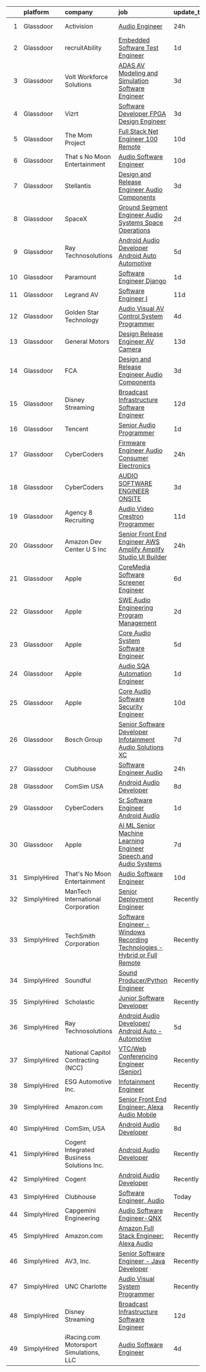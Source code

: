 

|    | platform    | company                                   | job                                                                                                                                                                                                                                                                                                                                                                                                                                                                                                                                                                                                                                                                                                                                                                                                                                                                                                                                                                                                                                                                                                                                                                                                                                                                                                                                                                                                                  | update_time   | location             |
|---:|:------------|:------------------------------------------|:---------------------------------------------------------------------------------------------------------------------------------------------------------------------------------------------------------------------------------------------------------------------------------------------------------------------------------------------------------------------------------------------------------------------------------------------------------------------------------------------------------------------------------------------------------------------------------------------------------------------------------------------------------------------------------------------------------------------------------------------------------------------------------------------------------------------------------------------------------------------------------------------------------------------------------------------------------------------------------------------------------------------------------------------------------------------------------------------------------------------------------------------------------------------------------------------------------------------------------------------------------------------------------------------------------------------------------------------------------------------------------------------------------------------|:--------------|:---------------------|
|  1 | Glassdoor   | Activision                                | [Audio Engineer](https://www.glassdoor.com/partner/jobListing.htm?pos=117&ao=1136043&s=58&guid=000001817591f025b071af352d9ce7d7&src=GD_JOB_AD&t=SR&vt=w&cs=1_c2b5d14e&cb=1655534907794&jobListingId=1007947570877&jrtk=3-0-1g5qp3s2fq6j8801-1g5qp3s2vr1ed800-cc181edf414e04b8-)                                                                                                                                                                                                                                                                                                                                                                                                                                                                                                                                                                                                                                                                                                                                                                                                                                                                                                                                                                                                                                                                                                                                      | 24h           | Los Angeles, CA      |
|  2 | Glassdoor   | recruitAbility                            | [Embedded Software Test Engineer](https://www.glassdoor.com/partner/jobListing.htm?pos=109&ao=1110586&s=58&guid=000001817591f025b071af352d9ce7d7&src=GD_JOB_AD&t=SR&vt=w&ea=1&cs=1_e1dcb4ac&cb=1655534907793&jobListingId=1007945737156&cpc=6FC5BA77C9A4CD78&jrtk=3-0-1g5qp3s2fq6j8801-1g5qp3s2vr1ed800-780763205e6d2e7c--6NYlbfkN0CGG9KWCDlpnNsyBDyIiP_Q0811kl3MMa1wmNp0I1WtkTaTZU1gJWaiKEGe9oYuZ3Dn48dM7DbBhrJVxvSxod4i3do6ZtC6KBiXMVfi9ey57gcKbope3TZcWhth22vKzQx83MhmBwG9JIAhHRw3oszXTe3UULdqvwdWJHxPZ3OOL4tELtYpHh3moh4y-ga4OgS1xSntTafHRTwAhChghHwKnNAe6fLHtMZq_Gi6iSUBL6Zv1TmCputBHDrRvFwh7Yv99XYMWReg_C-efQ1aa9wlfvIrtft8NCFXdNVwtX2zpVpj8mEoEvCyaaTYGgIYUdpsXMYTfduKCLzeQjWVQJdp7cv2Htyqkd_86y91X-NS5dUBy_KBhTv-gdTyoq2Jc4RxkBbRSXOAyhet4KooW_HNsl-YQNMqd_YevKvhSuT1iqj5Ry8SIuodLg3cbOfm6j8GQUYejw9DgszVpNwFD0gAOLOXr31NpTpMii1rOqQk7WEicCAwlwKAM5qJYThUzZ1t0w7ZgW0JXw%3D%3D)                                                                                                                                                                                                                                                                                                                                                                                                                                                                                                                               | 1d            | Anaheim, CA          |
|  3 | Glassdoor   | Volt Workforce Solutions                  | [ADAS AV Modeling and Simulation Software Engineer](https://www.glassdoor.com/partner/jobListing.htm?pos=111&ao=1110586&s=58&guid=000001817591f025b071af352d9ce7d7&src=GD_JOB_AD&t=SR&vt=w&ea=1&cs=1_f36031c5&cb=1655534907793&jobListingId=1007940503666&cpc=8795CF9063CD573D&jrtk=3-0-1g5qp3s2fq6j8801-1g5qp3s2vr1ed800-4aed30aaca86ea11--6NYlbfkN0Dw5YS5k2p9urruc14icYN1MKKvJIN3Kd2XbyQRMSdz9Vq1-T5-D1XBb80TQ7sp5zYa0rUTbS2gHbSTeMn5VefaYgVj1QWOfv5kBCqmMVm-uQmGCRAkcTAY1DPomdv-7wMKsEtDZIZSlupXV8oFQ6uCJfjIQF00RaQ1i4oIpPyWfIERKH4BQ-LgbCclnT5HmHDqYZtop6H1_H5qKbcmbHU0SlD2oYjmeDnWH-h-m21MdwHBZda_1RMXf6UFbYTsf_iqZZt7t9QQEDn4I3OAuoJJV3IM9Uk-2efJATRbBzfqbvc1M_0BCBuAvSeLJS7V2sK-mtQ8uKArVoNsLsQYuqToRuh7EaiSDX2k0VTUGmaVKH8QWA8zjAO6UlDMrMtv-lDrEUBH52cR9svMz9Unmh8g3h1mMR8Hnaa322fsqf0Ayp-5u9Nr2rS2HvYZtbpvGpo4qATiAQkFEygiOMZ6sFeaJ5xKVICXTbvm5HXF8w8FDo4VmR-oHZkrG-S8JKE2BEusXiBoN2luR9y2mdXkEnJcJkoDNNsDDIQ-T3qRuSwgt9FejI2imgqzHCLOYtRzFaI%3D)                                                                                                                                                                                                                                                                                                                                                                                                                                                           | 3d            | Redmond, WA          |
|  4 | Glassdoor   | Vizrt                                     | [Software Developer FPGA Design Engineer](https://www.glassdoor.com/partner/jobListing.htm?pos=118&ao=1136043&s=58&guid=000001817591f025b071af352d9ce7d7&src=GD_JOB_AD&t=SR&vt=w&ea=1&cs=1_d684993b&cb=1655534907794&jobListingId=1007940151199&jrtk=3-0-1g5qp3s2fq6j8801-1g5qp3s2vr1ed800-d044dc8a1b9f5834-)                                                                                                                                                                                                                                                                                                                                                                                                                                                                                                                                                                                                                                                                                                                                                                                                                                                                                                                                                                                                                                                                                                        | 3d            | San Antonio, TX      |
|  5 | Glassdoor   | The Mom Project                           | [Full Stack  Net Engineer  100  Remote ](https://www.glassdoor.com/partner/jobListing.htm?pos=104&ao=1110586&s=58&guid=000001817591f025b071af352d9ce7d7&src=GD_JOB_AD&t=SR&vt=w&cs=1_ecd8ba5c&cb=1655534907792&jobListingId=1007924076210&cpc=FA84DF7EA1EC2398&jrtk=3-0-1g5qp3s2fq6j8801-1g5qp3s2vr1ed800-1660b37ca8906a12--6NYlbfkN0BDp_epf89aHDQhKpPegNJQ_ldQpEFZQsM9OcONMGxWx6pU56EKHF58QjVdAUvn2gWzb7WT_VdhIpU3vCKX2nbQZJri0kngOaZN6kEHFbzAtsrmlV5_RqyXcgozPVoY3aVh1Vt_ve_zcEpwOhO4PbMOICXNkXMuIAfPDMY24C2FZVqaTn2pf8pZchr7W9ZTQF-kUZaAldStZIRePq5agmAy05ZCW8JZ_R3OPUbi1WBuWbUGjaoWHQBFdjw6rwRfSdZQqqnP8a3qxjIdUbYDXTIgl8cn6oEUhcccQeiHsQ2hL1CNfaLGXxBUq2ERXXxeH8XwEVweypL-5Tc4A7eag8Ce7MraWxnRoBNdrsZwqgfvVYg-0aQxnXnBGOwK_N3psRHLQR_ajNtK_MDYEO2Hwj9Rs0mtUKNPtNhr7vlmOPpbyDBYCQPj2gzv2eHNs4K_IYdxx1H0U1NWTIuaMmeYNfrpM9ZK-lUmzJ2ag1HaFTxwMeljtVPQvIY6Z8HOJzNDJ47VOBdZvwYuXum_D_z2dfp2dWqY5_1He3GAWeCXGjxkxAc8Med-kpNskR6923OqGTI3cuHf7bSj9w%3D%3D)                                                                                                                                                                                                                                                                                                                                                                                                                                                             | 10d           | Remote               |
|  6 | Glassdoor   | That s No Moon Entertainment              | [Audio Software Engineer](https://www.glassdoor.com/partner/jobListing.htm?pos=121&ao=1136043&s=58&guid=000001817591f025b071af352d9ce7d7&src=GD_JOB_AD&t=SR&vt=w&ea=1&cs=1_fe7cd179&cb=1655534907794&jobListingId=1007924132531&jrtk=3-0-1g5qp3s2fq6j8801-1g5qp3s2vr1ed800-5e5b06788edeaf21-)                                                                                                                                                                                                                                                                                                                                                                                                                                                                                                                                                                                                                                                                                                                                                                                                                                                                                                                                                                                                                                                                                                                        | 10d           | Los Angeles, CA      |
|  7 | Glassdoor   | Stellantis                                | [Design and Release Engineer   Audio Components](https://www.glassdoor.com/partner/jobListing.htm?pos=103&ao=1110586&s=58&guid=000001817591f025b071af352d9ce7d7&src=GD_JOB_AD&t=SR&vt=w&cs=1_2eb1cefa&cb=1655534907792&jobListingId=1007940054992&cpc=AC285F3A3ECA6BB0&jrtk=3-0-1g5qp3s2fq6j8801-1g5qp3s2vr1ed800-7070dd2deebb138f--6NYlbfkN0ACPwgM8vN-agjfeQIp8j7bA6rWcStjIJMvSUoZk9GVGT3PenFgbY-1Q9aN4mA31HVFRoxJ2DCZeezrQlknxOC7qfiiJr4Rv5Ph3_r0mwDFa0KdoMjgTspL0iCoon1nE0_eXan64kJIUJT2EbC5TAIcyb55Q4a9e_Ne3aH-uB0qrqfpZ01VF7bJaRrk9ZtBm-2vuM0Vco9IzyQiOQpj6QzDjO-s8b9SLKKIOuS7U2s1hVDVH1fddAi8R474K0uwfKYBg0h7vHIY0hUOLa4XTAAzZ0OullZxD50r9UsfFar8wdygTqCMFIRr8Fw4kVvOnDLuLIYu_Q0ZEK4Jv8G0CUHMLDV_qsC7RCi6wR1_dK2Wk6O2Z1LdT6kC39jJk0qlRQDJqWmV7Tnn175Vr1dPO-nQS8izI3ePF1zJQMJd9582itEKfJdMUK09pE_9zbNbIsNtl5uSpi32i4owRNaBxMizY4THKY540fc0S4jEUVmq0b2gjozRVEbDR7SENswVJyhi1fawX07YQDeVyxfMEqGhzus0-M_NGtQzb_dBzKeHrg%3D%3D)                                                                                                                                                                                                                                                                                                                                                                                                                                                                                     | 3d            | Auburn Hills, MI     |
|  8 | Glassdoor   | SpaceX                                    | [Ground Segment Engineer  Audio Systems  Space Operations ](https://www.glassdoor.com/partner/jobListing.htm?pos=125&ao=1136043&s=58&guid=000001817591f025b071af352d9ce7d7&src=GD_JOB_AD&t=SR&vt=w&cs=1_02a8f900&cb=1655534907795&jobListingId=1007942796712&jrtk=3-0-1g5qp3s2fq6j8801-1g5qp3s2vr1ed800-0073999b30d0ecb8-)                                                                                                                                                                                                                                                                                                                                                                                                                                                                                                                                                                                                                                                                                                                                                                                                                                                                                                                                                                                                                                                                                           | 2d            | Hawthorne, CA        |
|  9 | Glassdoor   | Ray Technosolutions                       | [Android Audio Developer  Android Auto   Automotive](https://www.glassdoor.com/partner/jobListing.htm?pos=110&ao=1136043&s=58&guid=000001817591f025b071af352d9ce7d7&src=GD_JOB_AD&t=SR&vt=w&ea=1&cs=1_c1aa47f1&cb=1655534907793&jobListingId=1007933822069&jrtk=3-0-1g5qp3s2fq6j8801-1g5qp3s2vr1ed800-d3a814985852bad0-)                                                                                                                                                                                                                                                                                                                                                                                                                                                                                                                                                                                                                                                                                                                                                                                                                                                                                                                                                                                                                                                                                             | 5d            | Remote               |
| 10 | Glassdoor   | Paramount                                 | [Software Engineer   Django](https://www.glassdoor.com/partner/jobListing.htm?pos=116&ao=1136043&s=58&guid=000001817591f025b071af352d9ce7d7&src=GD_JOB_AD&t=SR&vt=w&cs=1_8a5e96b2&cb=1655534907794&jobListingId=1007945459406&jrtk=3-0-1g5qp3s2fq6j8801-1g5qp3s2vr1ed800-35656c58a34a6d4c-)                                                                                                                                                                                                                                                                                                                                                                                                                                                                                                                                                                                                                                                                                                                                                                                                                                                                                                                                                                                                                                                                                                                          | 1d            | New York, NY         |
| 11 | Glassdoor   | Legrand AV                                | [Software Engineer I](https://www.glassdoor.com/partner/jobListing.htm?pos=126&ao=1136043&s=58&guid=000001817591f025b071af352d9ce7d7&src=GD_JOB_AD&t=SR&vt=w&cs=1_ec68b1d4&cb=1655534907795&jobListingId=1007920923041&jrtk=3-0-1g5qp3s2fq6j8801-1g5qp3s2vr1ed800-7b9502ca6f45aef6-)                                                                                                                                                                                                                                                                                                                                                                                                                                                                                                                                                                                                                                                                                                                                                                                                                                                                                                                                                                                                                                                                                                                                 | 11d           | United States        |
| 12 | Glassdoor   | Golden Star Technology                    | [Audio Visual  AV  Control System Programmer](https://www.glassdoor.com/partner/jobListing.htm?pos=130&ao=1136043&s=58&guid=000001817591f025b071af352d9ce7d7&src=GD_JOB_AD&t=SR&vt=w&ea=1&cs=1_774feff8&cb=1655534907795&jobListingId=1007935308419&jrtk=3-0-1g5qp3s2fq6j8801-1g5qp3s2vr1ed800-e2bb38b85751bdaa-)                                                                                                                                                                                                                                                                                                                                                                                                                                                                                                                                                                                                                                                                                                                                                                                                                                                                                                                                                                                                                                                                                                    | 4d            | Cerritos, CA         |
| 13 | Glassdoor   | General Motors                            | [Design Release Engineer   AV Camera](https://www.glassdoor.com/partner/jobListing.htm?pos=123&ao=1136043&s=58&guid=000001817591f025b071af352d9ce7d7&src=GD_JOB_AD&t=SR&vt=w&cs=1_981a1cd6&cb=1655534907795&jobListingId=1007917643618&jrtk=3-0-1g5qp3s2fq6j8801-1g5qp3s2vr1ed800-4f29e8e7af0ed482-)                                                                                                                                                                                                                                                                                                                                                                                                                                                                                                                                                                                                                                                                                                                                                                                                                                                                                                                                                                                                                                                                                                                 | 13d           | Warren, MI           |
| 14 | Glassdoor   | FCA                                       | [Design and Release Engineer   Audio Components](https://www.glassdoor.com/partner/jobListing.htm?pos=122&ao=1136043&s=58&guid=000001817591f025b071af352d9ce7d7&src=GD_JOB_AD&t=SR&vt=w&cs=1_435c8051&cb=1655534907795&jobListingId=1007940078365&jrtk=3-0-1g5qp3s2fq6j8801-1g5qp3s2vr1ed800-7ece943331590edb-)                                                                                                                                                                                                                                                                                                                                                                                                                                                                                                                                                                                                                                                                                                                                                                                                                                                                                                                                                                                                                                                                                                      | 3d            | Auburn Hills, MI     |
| 15 | Glassdoor   | Disney Streaming                          | [Broadcast Infrastructure Software Engineer](https://www.glassdoor.com/partner/jobListing.htm?pos=102&ao=1110586&s=58&guid=000001817591f025b071af352d9ce7d7&src=GD_JOB_AD&t=SR&vt=w&cs=1_7c5dff1a&cb=1655534907792&jobListingId=1007919231399&cpc=AF02A54CD0F60729&jrtk=3-0-1g5qp3s2fq6j8801-1g5qp3s2vr1ed800-856747a7e1c16c3f--6NYlbfkN0DAFTyt7pbDCC2JPO79CSdi1dIb81yjczP5qsKcZIxgiYm3-7g-689UM0rgypL64cq-D3h0ZgjIJT1E1Mh7X4ph6n4M-kksdxoD1z8oqfQnxUcCby3aKeHvlNswbXmF100UL7OT-KQcZdBrMMqBqD87sjaK2WZVwc9x2Xkzz5MOmNr-O83-Wq_6MEQcKYHvk40EWhbcMgskDGPWCnYgEQHHQAtxn_kLxm5Gb642xpWtQp_kfbsfcEEZ8cAwPgkVp4ZDF6Eyf1opzIZHYevAh8UNtVmQpuiEJQhq7BEb94S1KJKACy-4_yqZluNMIOWse_aYi_RuNbF8SDFmpfhVSQEGOqORLgrp0U5uBIzeOjplgfpPPzsQSTGzhq4-FUyKTM07DkVrcwnjUwO10apcDzN1XDz2-KMxSnE_aYC9k8_oVlBEpj8m9GUGMP2KUGQeuZs%3D)                                                                                                                                                                                                                                                                                                                                                                                                                                                                                                                                                                                                       | 12d           | Berkeley Heights, NJ |
| 16 | Glassdoor   | Tencent                                   | [Senior Audio Programmer](https://www.glassdoor.com/partner/jobListing.htm?pos=128&ao=1136043&s=58&guid=000001817591f025b071af352d9ce7d7&src=GD_JOB_AD&t=SR&vt=w&ea=1&cs=1_8bd4771f&cb=1655534907795&jobListingId=1007946160534&jrtk=3-0-1g5qp3s2fq6j8801-1g5qp3s2vr1ed800-5f8b21cf971ffc67-)                                                                                                                                                                                                                                                                                                                                                                                                                                                                                                                                                                                                                                                                                                                                                                                                                                                                                                                                                                                                                                                                                                                        | 1d            | Irvine, CA           |
| 17 | Glassdoor   | CyberCoders                               | [Firmware Engineer  Audio   Consumer Electronics ](https://www.glassdoor.com/partner/jobListing.htm?pos=107&ao=1110586&s=58&guid=000001817591f025b071af352d9ce7d7&src=GD_JOB_AD&t=SR&vt=w&cs=1_e0bbd0cd&cb=1655534907792&jobListingId=1007947272589&cpc=A65DF3A704A48F9B&jrtk=3-0-1g5qp3s2fq6j8801-1g5qp3s2vr1ed800-fbd75fc5bca81b1a--6NYlbfkN0CpFJQzrgRR8WqXWK1qKKEqALWJw739KlKqr2H-MSI4eoBlI4EFrmor2FYZMP3muM1wdx6A6dm3JXPDBh2hyM9iDcS9eKnxVvZfh4JEiBOVpaE6DpFrIC0T6ScbVk9DTSg1xdKbrja21bV5buIBS_V_wR0HORpptkQd967hxvzSxcZKA60GELSWSXix4xpfO9ExX0_XJ0OeWwUr-vhfjMWF51nEW8DyydYQsdI7BPgLGcaSYTAFR_uya_HxuvJjYnYp9_Qnc53XLiFAMrBMCwzuN5Fd2BR3tMqM3ulKb6qbp1-u4_017hUggQhQf1B1jg06yUTAau8DK3RYqP7XAMznqwQv_QBlqioU5QYCpfF9jcsfp5Sn8MUuQ1SUpFtIRBPq27xO0weKu9Qa4ZdHIuS-_g2rYKk9ynEBmmCKsW2w_LnKG9iXuYHsjLxUojndWpdRxgH8ph0jyynZC0y0js7F0sHvQwJc6clE6-RsRsoMrNS6fiV4HZdeZyCSOg5oU4gOMipYeTJHF_BRRV7nPDvkftqBr5kms3EN3FJeN4HdFRYA_tj3QIgLfA4nV0pWO235vcFm7MxpiKW-Gwe0aYUkpge19NYQJu4VL9Dk7mEj5GQI46brb174-Q5t1aHO_aRm7uwDZVXVsdvBnrUsFr-tkSlTgXGPpUM0Wy0AxtV56R22wTpdJqSFK-aRdwiEdvuUk8TkDh_ruxEYCZzvcvcb2O16KnchdkaOmgBNHMJ-tytg9tYRC-S5ikUcYs-M9liUgxRaDmjusuOvFNa1VWxDJv_pFPt9U7fj5rRX0IAYSYABk-_GN4Fgh0cS_CA65X36-YeJnP7tqp2kawj6mvgid6z7cHZUSpDuTt2dGZU3sVQsrxgT29TEojZn-L2fL4otH7bhVBA6geg4kJQk6wbYHMKFyT8I9InwVUPwws9oSPCxh8eVI9EqPUXyACfSg-M6-u_hvXWpogWf40rReNvoodTU1wpyH5QPwckYxMyUmrEZQDsAggQRfbiHFWmUrBk%3D) | 24h           | Irvine, CA           |
| 18 | Glassdoor   | CyberCoders                               | [AUDIO SOFTWARE ENGINEER   ONSITE](https://www.glassdoor.com/partner/jobListing.htm?pos=106&ao=1110586&s=58&guid=000001817591f025b071af352d9ce7d7&src=GD_JOB_AD&t=SR&vt=w&cs=1_fc9e414c&cb=1655534907792&jobListingId=1007940050755&cpc=F4EED0218A761C36&jrtk=3-0-1g5qp3s2fq6j8801-1g5qp3s2vr1ed800-e3a82285dcb447dc--6NYlbfkN0CpFJQzrgRR8WqXWK1qKKEqALWJw739KlKqr2H-MSI4eoBlI4EFrmor2FYZMP3muM1l0BA3VMkn2puHx1ljGsvalYYmjVeHwwrH6f6aeaHumyJAks2j60MqyjB7bqoGHH-xE6syt80V7IVoDhtksUrEIvhmQHkYuqO6X0wnaP97l11H3qXnNvEb0R1BH0mZwQvLw1F18DBoSxlhSDg2rgTwjlh0XUXlRijhECruTqXPhuuuv7ZREvrwaZG_UwcEhsLGtnhcKkuZdCpf4cqqxunHIrS6XDeixTHI75R6kGvizD1zLaO5wuBAkEa6jZuVWfO92-Sv-RM_k9vBULoBP2BMJxMmsoz0leIrITVlLDrJ6f5HJ1bNwvYwsdpmcNkMoGmBM7RduhKFcUy9qGMSZ-DyJmWEL_D4DTlk9BtGzTSLLYuAuWPHCRU6yK-JlCY1B8HLxqBd_JG5xxBIH24jbqu1NJbJFdnA-E9LzSNRnaAW93alUwMd-xx-xliIfcfjWiVRhbheqXsflIGiSv0_xg-DScplRmXpTXq8Bf9BIxLBne9HZOjERaNK0yn64du96F8_Bht-imttI1dJCTn2edXSw12S6bXAjRUvBDAFJDLIMQiGU2o5h3MnZtL0oJbU1jeKaJZA0byuE9mG8n2_OvVDLeTfGVeZCfvZUAam-LTUAHTMsVvHkrTM9AQfS3mH0sr2r_ingpedmTHeoQdJd3q-iSwDQa-ig6eaVwBLnV5z6FwtdIEaM3PIJRuWvpQXw6b9xKfbim5guJBT0CfK2_GPNgD6Do_IFCVJTS_nLMw_BwE4v5gLIzrXEtPfs6zQgAmOpgo04WfgKU8oXf4cob1CUk8RSQhWWO5h08Tgyvlm7czNqCcjSmfEUsWZ6nAKA3TMPfBAdpaniLhsbYLjfQzBhZYbmGd0D_jKD_TmBm85I6K4cZbNctPvUjexJ0vFXAOBIkvQvpXEqWh6zi2r82J7k_gjnnuBS-w%3D)                                                 | 3d            | San Jose, CA         |
| 19 | Glassdoor   | Agency 8 Recruiting                       | [Audio Video Crestron Programmer](https://www.glassdoor.com/partner/jobListing.htm?pos=105&ao=1110586&s=58&guid=000001817591f025b071af352d9ce7d7&src=GD_JOB_AD&t=SR&vt=w&ea=1&cs=1_f56ca31b&cb=1655534907793&jobListingId=1007921228941&cpc=D2F1DE17EE1F43B9&jrtk=3-0-1g5qp3s2fq6j8801-1g5qp3s2vr1ed800-a681b235fdf933ba--6NYlbfkN0Azr0VUutVr2IWr6iCETK277WpP9hKvhOynQhygsnzPgSmsoLBjPBVS1gjiZIukOwlyy8oB__nf0W_JGv4couAlYIaKBsOTiHX4D4v5eR3gQZdA-MXX5MnMhb1YdDcTd9phv81hjS8CSZpDpY1xMuFedJLiFqALI_RbJvll7NOyIVNtCjv3ifetthQZ3h7aOmkMWElB4nTTZRETndjTxxzUIHgXbxfmqbPIriTSecwAStdTFCrGct1l2Jt9B7tIj-8mSeSoUeYZ2HtcVva9YSqGK4BRvTXNA8BX1xQdMBytQNPziCugkti6DIAW9VQeA0nh7XrcttMlriNDyNSyCY22ygHqQstcAqt9fh-SgxFlaS4PAZciPLwJWXJUfsl5PBud93UpB3EWs4GEjWcVA80pEhHkaE421CLccWGHbn_jiyxK9X6yjeu4GDRMHGRk8BAjaFr_ZGLD2CJLzqCidVODQ6-ALjtFFTjTJ9cNfLU1v4I4QHJyktfeKYkc39T_0CHzhSskygbeuWPm_E-BBBQw)                                                                                                                                                                                                                                                                                                                                                                                                                                                                                                                           | 11d           | Houston, TX          |
| 20 | Glassdoor   | Amazon Dev Center U S   Inc               | [Senior Front End Engineer   AWS Amplify  Amplify Studio UI Builder](https://www.glassdoor.com/partner/jobListing.htm?pos=114&ao=1136043&s=58&guid=000001817591f025b071af352d9ce7d7&src=GD_JOB_AD&t=SR&vt=w&cs=1_719d1f6f&cb=1655534907794&jobListingId=1007947999470&jrtk=3-0-1g5qp3s2fq6j8801-1g5qp3s2vr1ed800-4bab6270b672291f-)                                                                                                                                                                                                                                                                                                                                                                                                                                                                                                                                                                                                                                                                                                                                                                                                                                                                                                                                                                                                                                                                                  | 24h           | Remote               |
| 21 | Glassdoor   | Apple                                     | [CoreMedia Software Screener Engineer](https://www.glassdoor.com/partner/jobListing.htm?pos=101&ao=1110586&s=58&guid=000001817591f025b071af352d9ce7d7&src=GD_JOB_AD&t=SR&vt=w&cs=1_2ac9e2d5&cb=1655534907787&jobListingId=1007932865670&cpc=451933188B21919D&jrtk=3-0-1g5qp3s2fq6j8801-1g5qp3s2vr1ed800-f72b52dd4093c90f--6NYlbfkN0BvKrLyj5gPmtZO9T8euul8TCxuuKNOtzRJOomxnwSEodTz2Bc-sPZlC5mDe-NOaJgzljB6bp977fjiho_yvycJCPHk9Xfymy4q4Mt99uurFWO91ATiz2UDTfg3WO7pzwzI8FY36juV0rc1RIDpJzTDlDExqoWnJHfk1wrdeNXV1bQG8brYIPTAnhjTRmnXHQ55cwuHfzHkExAu9EJAV9lKVye2Otgw2IpaseHX4Gs1rqizg--NTx6b1A_TWWJyCqSiywc0cYGfphkThQFJS98T_ej8NqIhIa8IjuHJFQgsGMmyXME8wWUkdohwTngUtWQ8r44kwwiMqV_jmwXDmdOGasQGm6pSt-QEpPNRqIOxDONwCLfbdjN8YIMTieIkCWsBb4haMtjZUR-aB2qA9WG5usVLNSBBP8DXYKjRxFNG04scjcgDEATouo1N8X8NN9iaAwzS4pHF1v7JWlN0ya_x3TVCH57ZfE9ioq5NxhxxM7jr_lJntiffhxgbo9CTvGeS0FuIux84ffaYKSbsmXri60YikpPhHxNFdIwe_atXMpvsgdLug14kyALkcv0cAVv43oAUG8f_hA6de-f2bTvQMOEVmxkwe_aXWgguyOm8hLvRLD7qhrVJmaqD-SvCLmixqO_FNpCMyl8hu4PSRLx_HO5ewgeiyuvbnmXI6r0rKEYBA1d2GMrBAzrltpQroPiozv9QbiddvfvvVEg7i_mHh39ChqY81gccI1J48D-HU16Qwz9Zof_BtOtIbCCpaxxRmUYLHvf97CeUDMa0t13O44hzHC6bPosP4xXBfdGG0qFzqmFw0IcK6zZGkzaVWeAySWemcdIABi5PpBQ_aMP0HpqUKB9S0Pnp_Vod90gw2chXUGfpT53785oW5B_nvpMuKhjTPYcIz0EdCFYO70DSPnItGUaB3kVuffaNmrUrqXTVNYG6POA-b4ZIq8c7AiMRr3s0RGRkafHphpuVVR2ey8VfokhDqOc%3D)                                             | 6d            | San Diego, CA        |
| 22 | Glassdoor   | Apple                                     | [SWE Audio Engineering Program Management](https://www.glassdoor.com/partner/jobListing.htm?pos=120&ao=1136043&s=58&guid=000001817591f025b071af352d9ce7d7&src=GD_JOB_AD&t=SR&vt=w&cs=1_9a2c2cdf&cb=1655534907794&jobListingId=1007943721075&jrtk=3-0-1g5qp3s2fq6j8801-1g5qp3s2vr1ed800-75c3af981cd9b26a-)                                                                                                                                                                                                                                                                                                                                                                                                                                                                                                                                                                                                                                                                                                                                                                                                                                                                                                                                                                                                                                                                                                            | 2d            | Cupertino, CA        |
| 23 | Glassdoor   | Apple                                     | [Core Audio System Software Engineer](https://www.glassdoor.com/partner/jobListing.htm?pos=119&ao=1136043&s=58&guid=000001817591f025b071af352d9ce7d7&src=GD_JOB_AD&t=SR&vt=w&cs=1_d8f71fc6&cb=1655534907794&jobListingId=1007933563405&jrtk=3-0-1g5qp3s2fq6j8801-1g5qp3s2vr1ed800-48e3b988bb17a750-)                                                                                                                                                                                                                                                                                                                                                                                                                                                                                                                                                                                                                                                                                                                                                                                                                                                                                                                                                                                                                                                                                                                 | 5d            | Cupertino, CA        |
| 24 | Glassdoor   | Apple                                     | [Audio SQA Automation Engineer](https://www.glassdoor.com/partner/jobListing.htm?pos=124&ao=1136043&s=58&guid=000001817591f025b071af352d9ce7d7&src=GD_JOB_AD&t=SR&vt=w&cs=1_83338add&cb=1655534907795&jobListingId=1007946355907&jrtk=3-0-1g5qp3s2fq6j8801-1g5qp3s2vr1ed800-843cf2182a9444a9-)                                                                                                                                                                                                                                                                                                                                                                                                                                                                                                                                                                                                                                                                                                                                                                                                                                                                                                                                                                                                                                                                                                                       | 1d            | Cupertino, CA        |
| 25 | Glassdoor   | Apple                                     | [Core Audio Software Security Engineer](https://www.glassdoor.com/partner/jobListing.htm?pos=115&ao=1136043&s=58&guid=000001817591f025b071af352d9ce7d7&src=GD_JOB_AD&t=SR&vt=w&cs=1_b07044cf&cb=1655534907794&jobListingId=1007922996750&jrtk=3-0-1g5qp3s2fq6j8801-1g5qp3s2vr1ed800-ac63a2ac7d4b5ad7-)                                                                                                                                                                                                                                                                                                                                                                                                                                                                                                                                                                                                                                                                                                                                                                                                                                                                                                                                                                                                                                                                                                               | 10d           | Cupertino, CA        |
| 26 | Glassdoor   | Bosch Group                               | [Senior Software Developer   Infotainment Audio Solutions   XC](https://www.glassdoor.com/partner/jobListing.htm?pos=127&ao=1136043&s=58&guid=000001817591f025b071af352d9ce7d7&src=GD_JOB_AD&t=SR&vt=w&ea=1&cs=1_29288a0f&cb=1655534907795&jobListingId=1007932741831&jrtk=3-0-1g5qp3s2fq6j8801-1g5qp3s2vr1ed800-0ae254e423512818-)                                                                                                                                                                                                                                                                                                                                                                                                                                                                                                                                                                                                                                                                                                                                                                                                                                                                                                                                                                                                                                                                                  | 7d            | Plymouth, MI         |
| 27 | Glassdoor   | Clubhouse                                 | [Software Engineer  Audio](https://www.glassdoor.com/partner/jobListing.htm?pos=112&ao=1136043&s=58&guid=000001817591f025b071af352d9ce7d7&src=GD_JOB_AD&t=SR&vt=w&cs=1_d93b83c7&cb=1655534907793&jobListingId=1007948431970&jrtk=3-0-1g5qp3s2fq6j8801-1g5qp3s2vr1ed800-6d5538c8d3713167-)                                                                                                                                                                                                                                                                                                                                                                                                                                                                                                                                                                                                                                                                                                                                                                                                                                                                                                                                                                                                                                                                                                                            | 24h           | Remote               |
| 28 | Glassdoor   | ComSim  USA                               | [Android Audio Developer](https://www.glassdoor.com/partner/jobListing.htm?pos=113&ao=1136043&s=58&guid=000001817591f025b071af352d9ce7d7&src=GD_JOB_AD&t=SR&vt=w&ea=1&cs=1_6d86fa0c&cb=1655534907793&jobListingId=1007928790921&jrtk=3-0-1g5qp3s2fq6j8801-1g5qp3s2vr1ed800-a1b0eaefc429f17b-)                                                                                                                                                                                                                                                                                                                                                                                                                                                                                                                                                                                                                                                                                                                                                                                                                                                                                                                                                                                                                                                                                                                        | 8d            | Novi, MI             |
| 29 | Glassdoor   | CyberCoders                               | [Sr  Software Engineer   Android Audio](https://www.glassdoor.com/partner/jobListing.htm?pos=108&ao=1110586&s=58&guid=000001817591f025b071af352d9ce7d7&src=GD_JOB_AD&t=SR&vt=w&cs=1_e820e9d2&cb=1655534907793&jobListingId=1007945390402&cpc=B076152010A3B66C&jrtk=3-0-1g5qp3s2fq6j8801-1g5qp3s2vr1ed800-1e5c312c85dd259b--6NYlbfkN0CpFJQzrgRR8WqXWK1qKKEqALWJw739KlKqr2H-MSI4eoBlI4EFrmor2FYZMP3muM1QRfrEi_SuoEtgnA1_dcTqFaRwvNSYw8JvwxvZfS-ob8XR09ZDywHibC2qyX75DA8KgIMC7DURp-gBa2sLpHgHMWIavsQirUa5QAbSN-3vONNWBBP41mlQCABwakphh_LZZH6tjGYnJyj5fT305wI_v15espC3uhsSoiKmmP0gdByRyY0t7fMEtOB1LdmTTtjjWwY6kiyl0MGlwgz5FP035IY2pKt-A-LBlGzbro6SCN89s3navsQDBWlKtrPBK_gd18GVkgx_APlr0uoaIfDcI1J2SKSppdMdOvI7h2sL_PnYx_W-KgN0ZdyXEPQQpU234nWd6AApG15aD-4F8-TTf9_rpUdaeNUANZAwJzlCaYz78vvtZJ-Qyu8OSksPKlPXDQmbpGiSiWjy3DTwINOguLaBQAB9aRETstkxHM87MReMMKgKZLUqIqa3b9csKCosZO4hHiFEkoG3z_5jC6QJ7Ks-mFxEG7g1ptcPb-pPLyPUD9IFOc0tTE1bRACclOh39T6MsHwh2Upr6bRYYK4PYtbHVsXR5jh7VoUsie2l2m1bmaoD01gAfBZM7FCN9Uz_xp6btgd3AOaorHtEu6O1wv8YEwo-ZeIVy8fClA1CDkcFcQiZwsdP98SYrvmTFX9DUdiacXVipe63XAuYRYRogZdcifwlUNX25NYFbiQ_7CMVSV0UD7U1Rf7Tm9ZrT9kVMvwoFHVUpXog2-nkCmYeqUU1uoIjNQQrUNdvLNhmpNWCSdMTBbK4QOIC-CkFG2FT3k0VQ1UkBmarAmCBPzc92qoU44VuHAZYpIOaXdvb4RSliq-XN89C0frUoY8H2j5ssUuFBhqgoueBSoTMH_7z1XQzNOVnYpdGyKI_6UaImEbFlTvCPjLHusfGGKEU92U37VRWo4sP7-zkLGu_o4b8iZl8Ifa9lt8%3D)                                            | 1d            | Encinitas, CA        |
| 30 | Glassdoor   | Apple                                     | [AI ML   Senior Machine Learning Engineer  Speech and Audio Systems](https://www.glassdoor.com/partner/jobListing.htm?pos=129&ao=1136043&s=58&guid=000001817591f025b071af352d9ce7d7&src=GD_JOB_AD&t=SR&vt=w&cs=1_42f0d40a&cb=1655534907795&jobListingId=1007931248255&jrtk=3-0-1g5qp3s2fq6j8801-1g5qp3s2vr1ed800-9de2a780305f1403-)                                                                                                                                                                                                                                                                                                                                                                                                                                                                                                                                                                                                                                                                                                                                                                                                                                                                                                                                                                                                                                                                                  | 7d            | Seattle, WA          |
| 31 | SimplyHired | That's No Moon Entertainment              | [Audio Software Engineer](https://www.simplyhired.com/job/PeHcY4nu4_AAV4ySAye_gbuB1HVyHY1ueTMtae_8GhH791BRHgMABQ?q=sound+developer)                                                                                                                                                                                                                                                                                                                                                                                                                                                                                                                                                                                                                                                                                                                                                                                                                                                                                                                                                                                                                                                                                                                                                                                                                                                                                  | 10d           | Los Angeles, CA      |
| 32 | SimplyHired | ManTech International Corporation         | [Senior Deployment Engineer](https://www.simplyhired.com/job/C0L7s8dKsJXUkS1bD_TyQFrNT4BDDiXiC8WVp6ZOF1PzFHz51SjQdg?q=sound+developer)                                                                                                                                                                                                                                                                                                                                                                                                                                                                                                                                                                                                                                                                                                                                                                                                                                                                                                                                                                                                                                                                                                                                                                                                                                                                               | Recently      | Chantilly, VA        |
| 33 | SimplyHired | TechSmith Corporation                     | [Software Engineer - Windows Recording Technologies - Hybrid or Full Remote](https://www.simplyhired.com/job/P2lkKkodVOg_vyyYLX9WOY64CHjGPyGrhezqdSBjrvNv16BP-RU_WQ?q=sound+developer)                                                                                                                                                                                                                                                                                                                                                                                                                                                                                                                                                                                                                                                                                                                                                                                                                                                                                                                                                                                                                                                                                                                                                                                                                               | Recently      | Okemos, MI           |
| 34 | SimplyHired | Soundful                                  | [Sound Producer/Python Engineer](https://www.simplyhired.com/job/fKwTfqRWVzhZJJT6yoybTUB5_pL76wxlddnu6kqy2_naoU7JVaHVBQ?q=sound+developer)                                                                                                                                                                                                                                                                                                                                                                                                                                                                                                                                                                                                                                                                                                                                                                                                                                                                                                                                                                                                                                                                                                                                                                                                                                                                           | Recently      | Remote               |
| 35 | SimplyHired | Scholastic                                | [Junior Software Developer](https://www.simplyhired.com/job/GdLX8f9ZVvllly1hyN_9-_nFZFgGIvjEMvtX_OLqPn3lb4NUK2FZjg?q=sound+developer)                                                                                                                                                                                                                                                                                                                                                                                                                                                                                                                                                                                                                                                                                                                                                                                                                                                                                                                                                                                                                                                                                                                                                                                                                                                                                | Recently      | New York, NY         |
| 36 | SimplyHired | Ray Technosolutions                       | [Android Audio Developer/ Android Auto - Automotive](https://www.simplyhired.com/job/qQOlLbbjAxw2xOxbfv-sTtFaZRlH33uUPcK0-WdA81yUVApFDdaS1w?q=sound+developer)                                                                                                                                                                                                                                                                                                                                                                                                                                                                                                                                                                                                                                                                                                                                                                                                                                                                                                                                                                                                                                                                                                                                                                                                                                                       | 5d            | Remote               |
| 37 | SimplyHired | National Capitol Contracting (NCC)        | [VTC/Web Conferencing Engineer (Senior)](https://www.simplyhired.com/job/ytexT0o1LgivG1g70mNFxMMu-SRGVv-ftt6x0BdhuBV3gA6qbdo8MQ?q=sound+developer)                                                                                                                                                                                                                                                                                                                                                                                                                                                                                                                                                                                                                                                                                                                                                                                                                                                                                                                                                                                                                                                                                                                                                                                                                                                                   | Recently      | Washington, DC       |
| 38 | SimplyHired | ESG Automotive Inc.                       | [Infotainment Engineer](https://www.simplyhired.com/job/-fGekfXMJpXJP4cTbHT3LQXALOKp6bdow_k0XmKDCoVyYVt_ow1SAw?q=sound+developer)                                                                                                                                                                                                                                                                                                                                                                                                                                                                                                                                                                                                                                                                                                                                                                                                                                                                                                                                                                                                                                                                                                                                                                                                                                                                                    | Recently      | Auburn Hills, MI     |
| 39 | SimplyHired | Amazon.com                                | [Senior Front End Engineer: Alexa Audio Mobile](https://www.simplyhired.com/job/1l1UD3Y2YEbNwiz9E0yl9ucgN5EIM5HWydaHEW0R3SouuMo8ZUXlHA?q=sound+developer)                                                                                                                                                                                                                                                                                                                                                                                                                                                                                                                                                                                                                                                                                                                                                                                                                                                                                                                                                                                                                                                                                                                                                                                                                                                            | Recently      | United States        |
| 40 | SimplyHired | ComSim, USA                               | [Android Audio Developer](https://www.simplyhired.com/job/cUadKi4zglQMu3gC-tij2FdrLZ3ySmNcqjsCE03wMiKn-PWyyqNjWQ?q=sound+developer)                                                                                                                                                                                                                                                                                                                                                                                                                                                                                                                                                                                                                                                                                                                                                                                                                                                                                                                                                                                                                                                                                                                                                                                                                                                                                  | 8d            | Novi, MI             |
| 41 | SimplyHired | Cogent Integrated Business Solutions Inc. | [Android Audio Developer](https://www.simplyhired.com/job/nT6GCcH6DMB8109NkpU1NUumwYUcvNzMEDA0TqCitlaHcjug7mitXw?q=sound+developer)                                                                                                                                                                                                                                                                                                                                                                                                                                                                                                                                                                                                                                                                                                                                                                                                                                                                                                                                                                                                                                                                                                                                                                                                                                                                                  | Recently      | Remote               |
| 42 | SimplyHired | Cogent                                    | [Android Audio Developer](https://www.simplyhired.com/job/67FlhcI6S41GKL3C8JunyzaXS4E03xTQ3EX178VrCfEUtuN9G8WVaQ?q=sound+developer)                                                                                                                                                                                                                                                                                                                                                                                                                                                                                                                                                                                                                                                                                                                                                                                                                                                                                                                                                                                                                                                                                                                                                                                                                                                                                  | Recently      | Redmond, WA          |
| 43 | SimplyHired | Clubhouse                                 | [Software Engineer, Audio](https://www.simplyhired.com/job/8CTKK_ziF7LTTbn2qou9xN42zB00dj-QVvPNce_fV-OgDctQBXIzrw?q=sound+developer)                                                                                                                                                                                                                                                                                                                                                                                                                                                                                                                                                                                                                                                                                                                                                                                                                                                                                                                                                                                                                                                                                                                                                                                                                                                                                 | Today         | Remote               |
| 44 | SimplyHired | Capgemini Engineering                     | [Audio Software Engineer-QNX](https://www.simplyhired.com/job/PukCn5c0YkczLS9XEUe4tc5PCt4zU0TPuQdkBzKm3vRCDZIU_1rfkQ?q=sound+developer)                                                                                                                                                                                                                                                                                                                                                                                                                                                                                                                                                                                                                                                                                                                                                                                                                                                                                                                                                                                                                                                                                                                                                                                                                                                                              | Recently      | Remote               |
| 45 | SimplyHired | Amazon.com                                | [Amazon Full Stack Engineer: Alexa Audio](https://www.simplyhired.com/job/veR5HI4Ro4Tz0YLpBtxee6mMOWlgbZCHiS7GngsgNwfseV3DCR46zw?q=sound+developer)                                                                                                                                                                                                                                                                                                                                                                                                                                                                                                                                                                                                                                                                                                                                                                                                                                                                                                                                                                                                                                                                                                                                                                                                                                                                  | Recently      | United States        |
| 46 | SimplyHired | AV3, Inc.                                 | [Senior Software Engineer - Java Developer](https://www.simplyhired.com/job/xFXw68VZ3nX4HAcq-ZAx2ajS7OI42m5y1_w410PxBqpddNbEUSTEeg?q=sound+developer)                                                                                                                                                                                                                                                                                                                                                                                                                                                                                                                                                                                                                                                                                                                                                                                                                                                                                                                                                                                                                                                                                                                                                                                                                                                                | Recently      | Washington, DC       |
| 47 | SimplyHired | UNC Charlotte                             | [Audio Visual System Programmer](https://www.simplyhired.com/job/Upj78yis07GlSqxtHl2Swa1rk5I9aJESGfo3x3Xbyu0DsquRYZkvQw?q=sound+developer)                                                                                                                                                                                                                                                                                                                                                                                                                                                                                                                                                                                                                                                                                                                                                                                                                                                                                                                                                                                                                                                                                                                                                                                                                                                                           | Recently      | Charlotte, NC        |
| 48 | SimplyHired | Disney Streaming                          | [Broadcast Infrastructure Software Engineer](https://www.simplyhired.com/job/q0A-0X9j0OhpOvYf5y5lmSfGkZXdn4R4Ez_6bdK9-pJDWOpnUmKwtQ?q=sound+developer)                                                                                                                                                                                                                                                                                                                                                                                                                                                                                                                                                                                                                                                                                                                                                                                                                                                                                                                                                                                                                                                                                                                                                                                                                                                               | 12d           | Chestnut Ridge, NY   |
| 49 | SimplyHired | iRacing.com Motorsport Simulations, LLC   | [Audio Software Engineer](https://www.simplyhired.com/job/9DboaeQy4d_cvkhWtXNObqyyd9wqJm002PcuNDD3lNgZPCU3g-RwWQ?q=sound+developer)                                                                                                                                                                                                                                                                                                                                                                                                                                                                                                                                                                                                                                                                                                                                                                                                                                                                                                                                                                                                                                                                                                                                                                                                                                                                                  | 4d            | United States        |